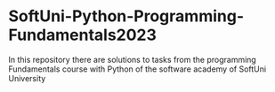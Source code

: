 # SoftUni-Python-Programming-Fundamentals2023
In this repository there are solutions to tasks from the programming Fundamentals course with Python of the software academy of SoftUni University
